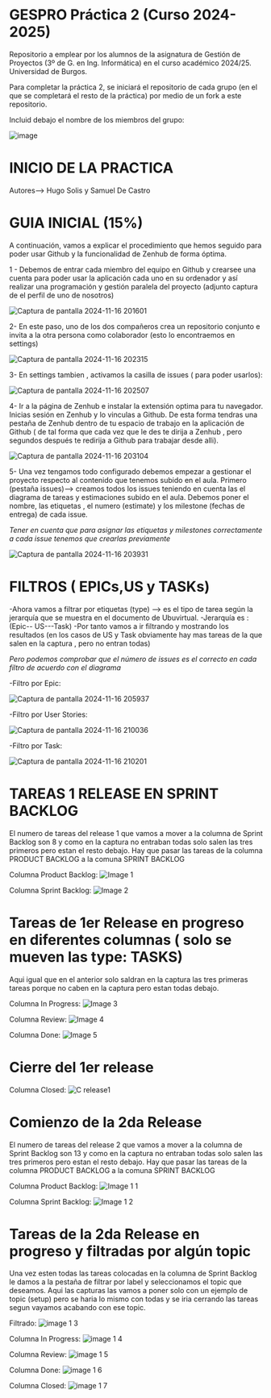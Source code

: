 # GESPRO Práctica 2 (Curso 2024-2025)
Repositorio a emplear por los alumnos de la asignatura de Gestión de Proyectos (3º de G. en Ing. Informática) en el curso académico 2024/25. Universidad de Burgos.

Para completar la práctica 2, se iniciará el repositorio de cada grupo (en el que se completará el resto de la práctica) por medio de un fork a este repositorio.

Incluid debajo el nombre de los miembros del grupo:

![image](https://github.com/user-attachments/assets/be4db69b-090a-4e6f-b5d1-80d4f23ada72)

# INICIO DE LA PRACTICA

Autores--> Hugo Solis y Samuel De Castro

# GUIA INICIAL (15%)

A continuación, vamos a explicar el procedimiento que hemos seguido para poder usar Github y la funcionalidad de Zenhub de forma óptima.

1 - Debemos de entrar cada miembro del equipo en Github y crearsee una cuenta para poder usar la aplicación cada uno en su ordenador y así realizar una programación y gestión paralela           del proyecto (adjunto captura de el perfil de uno de nosotros)

![Captura de pantalla 2024-11-16 201601](https://github.com/user-attachments/assets/d95c2d1d-eb17-47ef-80b4-f9e76bc821cb)


2- En este paso, uno de los dos compañeros crea un repositorio conjunto e invita a la otra persona como colaborador (esto lo encontraemos en settings)


![Captura de pantalla 2024-11-16 202315](https://github.com/user-attachments/assets/aa07ca0b-1a83-4205-84d8-20c939d1a831)


3- En settings tambien , activamos la casilla de issues ( para poder usarlos):

![Captura de pantalla 2024-11-16 202507](https://github.com/user-attachments/assets/da532773-0c7a-471a-b58a-9d73ac5e66d6)


4- Ir a la página de Zenhub e instalar la extensión optima para tu navegador. 
Inicias sesión en Zenhub y lo vinculas a Github.
De esta forma tendras una pestaña de Zenhub dentro de tu espacio de trabajo en la aplicación de Github ( de tal forma que cada vez que le des te dirija a Zenhub , pero segundos después
te redirija a Github para trabajar desde alli).


![Captura de pantalla 2024-11-16 203104](https://github.com/user-attachments/assets/b0d1ce69-2574-4443-b8ec-d0a8e54de90c)


5- Una vez tengamos todo configurado debemos empezar a gestionar el proyecto respecto al contenido que tenemos subido en el aula.
Primero (pestaña issues)--> creamos todos los issues teniendo en cuenta las el diagrama de tareas y estimaciones subido en el aula. Debemos poner el nombre, las etiquetas , el numero (estimate) y los milestone (fechas de entrega) de cada issue.

*Tener en cuenta que para asignar las etiquetas y milestones correctamente a cada issue tenemos que crearlas previamente*

![Captura de pantalla 2024-11-16 203931](https://github.com/user-attachments/assets/486cd087-904a-46bb-a537-f58d2e6408eb)


# FILTROS ( EPICs,US y TASKs)

-Ahora vamos a filtrar por etiquetas (type) --> es el tipo de tarea según la jerarquía que se muestra en el documento de Ubuvirtual. 
-Jerarquía es : (Epic-- US---Task)
-Por tanto vamos a ir filtrando y mostrando los resultados (en los casos de US y Task obviamente hay mas tareas de la que salen en la captura , pero no entran todas)

*Pero podemos comprobar que el número de issues es el correcto en cada filtro de acuerdo con el diagrama*

-Filtro por Epic:

![Captura de pantalla 2024-11-16 205937](https://github.com/user-attachments/assets/bc56cc60-df2e-4615-9650-8d2f85e77f8e)

-Filtro por User Stories: 

![Captura de pantalla 2024-11-16 210036](https://github.com/user-attachments/assets/915668b5-276c-4920-9517-ba5b6fa7909b)

-Filtro por Task: 

![Captura de pantalla 2024-11-16 210201](https://github.com/user-attachments/assets/15eb6995-5e65-4ac4-b9d8-99552d9b97c6)


# TAREAS 1 RELEASE EN SPRINT BACKLOG

El numero de tareas del release 1 que vamos a mover a la columna de Sprint Backlog son 8 y como en la captura no entraban todas solo salen las tres primeros pero estan el resto debajo.
Hay que pasar las tareas de la columna PRODUCT BACKLOG a la comuna SPRINT BACKLOG

Columna Product Backlog:
![Image 1](https://github.com/user-attachments/assets/26e2dd24-cf12-40c2-88e4-9629cf05baa3)

Columna Sprint Backlog:
![Image 2](https://github.com/user-attachments/assets/7b9d80d3-e183-45a5-8dc0-695d5d39462d)


# Tareas de 1er Release en progreso en diferentes columnas ( solo se mueven las type: TASKS) 

Aqui igual que en el anterior solo saldran en la captura las tres primeras tareas porque no caben en la captura pero estan todas debajo.

Columna In Progress:
![Image 3](https://github.com/user-attachments/assets/8019158a-d7ed-4c62-8a37-ff1d0837a926)

Columna Review:
![Image 4](https://github.com/user-attachments/assets/2f55794d-4c3e-4bd0-96a5-f45ad3c6ae87)

Columna Done:
![Image 5](https://github.com/user-attachments/assets/b597ee79-b8df-475a-9e51-96f0ba7e9172)

# Cierre del 1er release

Columna Closed:
![C release1](https://github.com/user-attachments/assets/bdad830b-5872-412c-8197-7824f8deba3d)

# Comienzo de la 2da Release

El numero de tareas del release 2 que vamos a mover a la columna de Sprint Backlog son 13 y como en la captura no entraban todas solo salen las tres primeros pero estan el resto debajo.
Hay que pasar las tareas de la columna PRODUCT BACKLOG a la comuna SPRINT BACKLOG

Columna Product Backlog:
![Image 1 1](https://github.com/user-attachments/assets/6b11bf5f-d09b-4067-b17b-361b63cf58ef)


Columna Sprint Backlog:
![Image 1 2](https://github.com/user-attachments/assets/6fdfca86-6e7a-4bc5-99e1-fe60ed82e2a6)

# Tareas de la 2da Release en progreso y filtradas por algún topic
Una vez esten todas las tareas colocadas en la columna de Sprint Backlog le damos a la pestaña de filtrar por label y seleccionamos el topic que deseamos.
Aqui las capturas las vamos a poner solo con un ejemplo de topic (setup) pero se haria lo mismo con todas y se iria cerrando las tareas segun vayamos acabando con ese topic.

Filtrado:
![image 1 3](https://github.com/user-attachments/assets/5f22245f-6f34-40ea-b7d4-5bf744724f0c)

Columna In Progress:
![image 1 4](https://github.com/user-attachments/assets/83be35ab-29c7-4557-abce-5d99d59d9366)

Columna Review:
![image 1 5](https://github.com/user-attachments/assets/f6ea6bfd-53af-4212-adb8-5dc3a3367d56)

Columna Done:
![image 1 6](https://github.com/user-attachments/assets/ce7255ec-bd85-4a52-90ce-cb0dd6cf09af)

Columna Closed:
![image 1 7](https://github.com/user-attachments/assets/eeb51b96-b7f7-4540-b54e-eba0d92f4bf1)
















